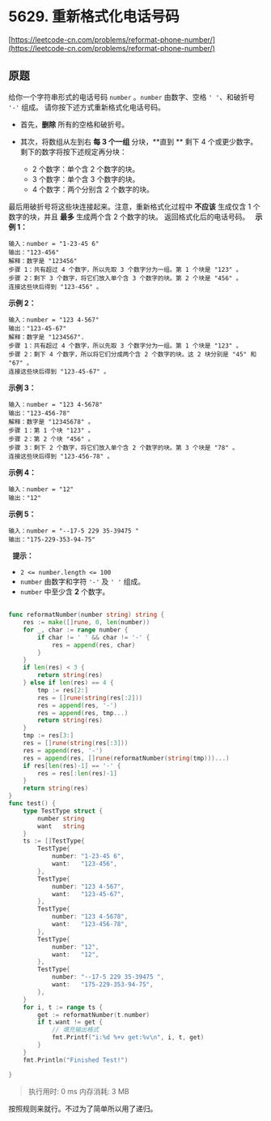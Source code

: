 # 5629. 重新格式化电话号码
[https://leetcode-cn.com/problems/reformat-phone-number/](https://leetcode-cn.com/problems/reformat-phone-number/) 
## 原题
给你一个字符串形式的电话号码 `number` 。`number` 由数字、空格 `' '`、和破折号 `'-'` 组成。
请你按下述方式重新格式化电话号码。
- 首先，**删除**  所有的空格和破折号。
- 其次，将数组从左到右 **每 3 个一组**  分块，**直到 ** 剩下 4 个或更少数字。剩下的数字将按下述规定再分块：
	
	- 2 个数字：单个含 2 个数字的块。
	- 3 个数字：单个含 3 个数字的块。
	- 4 个数字：两个分别含 2 个数字的块。
	
	
最后用破折号将这些块连接起来。注意，重新格式化过程中 **不应该**  生成仅含 1 个数字的块，并且 **最多**  生成两个含 2 个数字的块。
返回格式化后的电话号码。
 
**示例 1：** 
```
输入：number = "1-23-45 6"
输出："123-456"
解释：数字是 "123456"
步骤 1：共有超过 4 个数字，所以先取 3 个数字分为一组。第 1 个块是 "123" 。
步骤 2：剩下 3 个数字，将它们放入单个含 3 个数字的块。第 2 个块是 "456" 。
连接这些块后得到 "123-456" 。
```
**示例 2：** 
```
输入：number = "123 4-567"
输出："123-45-67"
解释：数字是 "1234567".
步骤 1：共有超过 4 个数字，所以先取 3 个数字分为一组。第 1 个块是 "123" 。
步骤 2：剩下 4 个数字，所以将它们分成两个含 2 个数字的块。这 2 块分别是 "45" 和 "67" 。
连接这些块后得到 "123-45-67" 。
```
**示例 3：** 
```
输入：number = "123 4-5678"
输出："123-456-78"
解释：数字是 "12345678" 。
步骤 1：第 1 个块 "123" 。
步骤 2：第 2 个块 "456" 。
步骤 3：剩下 2 个数字，将它们放入单个含 2 个数字的块。第 3 个块是 "78" 。
连接这些块后得到 "123-456-78" 。
```
**示例 4：** 
```
输入：number = "12"
输出："12"
```
**示例 5：** 
```
输入：number = "--17-5 229 35-39475 "
输出："175-229-353-94-75"
```
 
**提示：** 
- `2 <= number.length <= 100`
- `number` 由数字和字符 `'-'` 及 `' '` 组成。
- `number` 中至少含 **2**  个数字。


## 
```go
func reformatNumber(number string) string {
	res := make([]rune, 0, len(number))
	for _, char := range number {
		if char != ' ' && char != '-' {
			res = append(res, char)
		}
	}
	if len(res) < 3 {
		return string(res)
	} else if len(res) == 4 {
		tmp := res[2:]
		res = []rune(string(res[:2]))
		res = append(res, '-')
		res = append(res, tmp...)
		return string(res)
	}
	tmp := res[3:]
	res = []rune(string(res[:3]))
	res = append(res, '-')
	res = append(res, []rune(reformatNumber(string(tmp)))...)
	if res[len(res)-1] == '-' {
		res = res[:len(res)-1]
	}
	return string(res)
}
func test() {
	type TestType struct {
		number string
		want   string
	}
	ts := []TestType{
		TestType{
			number: "1-23-45 6",
			want:   "123-456",
		},
		TestType{
			number: "123 4-567",
			want:   "123-45-67",
		},
		TestType{
			number: "123 4-5678",
			want:   "123-456-78",
		},
		TestType{
			number: "12",
			want:   "12",
		},
		TestType{
			number: "--17-5 229 35-39475 ",
			want:   "175-229-353-94-75",
		},
	}
	for i, t := range ts {
		get := reformatNumber(t.number)
		if t.want != get {
			// 填充输出格式
			fmt.Printf("i:%d %+v get:%v\n", i, t, get)
		}
	}
	fmt.Println("Finished Test!")

}
```
>执行用时: 0 ms
内存消耗: 3 MB

按照规则来就行。不过为了简单所以用了递归。
